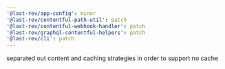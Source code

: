 ```yaml
---
'@last-rev/app-config': minor
'@last-rev/contentful-path-util': patch
'@last-rev/contentful-webhook-handler': patch
'@last-rev/graphql-contentful-helpers': patch
'@last-rev/cli': patch
---
```


separated out content and caching strategies in order to support no cache
